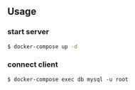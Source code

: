 ## Usage
### start server
```bash
$ docker-compose up -d
```

### connect client
```basg
$ docker-compose exec db mysql -u root
```
